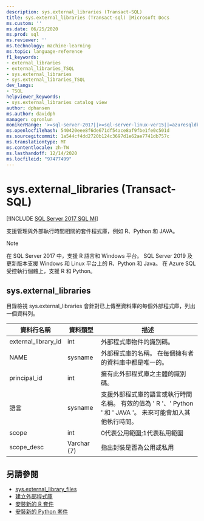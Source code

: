 ```yaml
---
description: sys.external_libraries (Transact-SQL)
title: sys.external_libraries (Transact-sql) |Microsoft Docs
ms.custom: ''
ms.date: 06/25/2020
ms.prod: sql
ms.reviewer: ''
ms.technology: machine-learning
ms.topic: language-reference
f1_keywords:
- external_libraries
- external_libraries_TSQL
- sys.external_libraries
- sys.external_libraries_TSQL
dev_langs:
- TSQL
helpviewer_keywords:
- sys.external_libraries catalog view
author: dphansen
ms.author: davidph
manager: cgronlun
monikerRange: '>=sql-server-2017||>=sql-server-linux-ver15||=azuresqldb-mi-current'
ms.openlocfilehash: 540420eee8f6de671df54ace8af9fbe1fe0c501d
ms.sourcegitcommit: 1a544cf4dd2720b124c3697d1e62ae7741db757c
ms.translationtype: MT
ms.contentlocale: zh-TW
ms.lasthandoff: 12/14/2020
ms.locfileid: "97477499"
---
```

# <a name="sysexternal_libraries-transact-sql"></a>sys.external_libraries (Transact-SQL)  
[!INCLUDE [SQL Server 2017 SQL MI](../../includes/applies-to-version/sqlserver2017-asdbmi.md)]

支援管理與外部執行時間相關的套件程式庫，例如 R、Python 和 JAVA。

> [!NOTE]
> 在 SQL Server 2017 中，支援 R 語言和 Windows 平台。 SQL Server 2019 及更新版本支援 Windows 和 Linux 平台上的 R、Python 和 Java。 在 Azure SQL 受控執行個體上，支援 R 和 Python。

## <a name="sysexternal_libraries"></a>sys.external_libraries

目錄檢視 sys.external_libraries 會針對已上傳至資料庫的每個外部程式庫，列出一個資料列。

|資料行名稱 |資料類型 | 描述|
|------|------|------|
|external_library_id |int | 外部程式庫物件的識別碼。 |
|NAME |sysname |外部程式庫的名稱。 在每個擁有者的資料庫中都是唯一的。|
|principal_id |int |擁有此外部程式庫之主體的識別碼。 |
|語言 | sysname | 支援外部程式庫的語言或執行時間名稱。 有效的值為 ' R '、' Python ' 和 ' JAVA '。 未來可能會加入其他執行時間。|
|scope |int |0代表公用範圍;1代表私用範圍 |  
|scope_desc |Varchar (7)  |指出封裝是否為公用或私用|

## <a name="see-also"></a>另請參閱  

+ [sys.external_library_files](sys-external-library-files-transact-sql.md)  
+ [建立外部程式庫](../../t-sql/statements/create-external-library-transact-sql.md)  
+ [安裝新的 R 套件](../../machine-learning/package-management/install-additional-r-packages-on-sql-server.md)  
+ [安裝新的 Python 套件](../../machine-learning/package-management/install-additional-python-packages-on-sql-server.md)  
